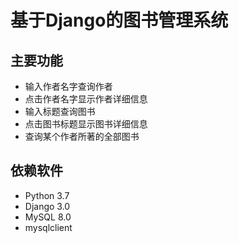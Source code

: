 # 基于Django的图书管理系统

## 主要功能
* 输入作者名字查询作者
* 点击作者名字显示作者详细信息
* 输入标题查询图书
* 点击图书标题显示图书详细信息
* 查询某个作者所著的全部图书

## 依赖软件
* Python 3.7
* Django 3.0
* MySQL 8.0
* mysqlclient
